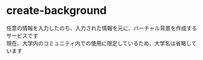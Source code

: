 # create-background
  任意の情報を入力したのち、入力された情報を元に、バーチャル背景を作成するサービスです  
  現在、大学内のコミュニティ内での使用に限定しているため、大学名は省略しています
